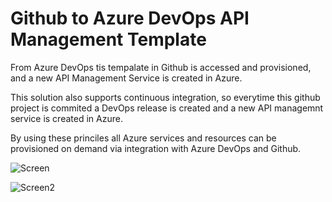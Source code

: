 # Github to Azure DevOps API Management Template


From Azure DevOps tis tempalate in Github is accessed and provisioned, and a new API Management Service is created in Azure.

This solution also supports continuous integration, so everytime this github project is commited a DevOps release is created and a new API managemnt service is created in Azure.

By using these princiles all Azure services and resources can be provisioned on demand via integration with Azure DevOps and Github. 


![Screen](https://github.com/RabiaKanwal/GithubtoAzureDevOps_APIManagementARMTemplate/blob/master/Screens/Screenshot%202019-12-21%20at%2022.15.13.png)



![Screen2](https://github.com/RabiaKanwal/GithubtoAzureDevOps_APIManagementARMTemplate/blob/master/Screens/Screenshot%202019-12-21%20at%2022.32.38.png)
